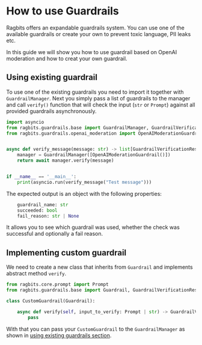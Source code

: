 # How to use Guardrails

Ragbits offers an expandable guardrails system. You can use one of the available guardrails or create your own to prevent toxic language, PII leaks etc.

In this guide we will show you how to use guardrail based on OpenAI moderation and how to creat your own guardrail.


## Using existing guardrail
To use one of the existing guardrails you need to import it together with `GuardrailManager`. Next you simply pass a list of guardrails to the manager
and call `verify()` function that will check the input (`str` or `Prompt`) against all provided guardrails asynchronously.

```python
import asyncio
from ragbits.guardrails.base import GuardrailManager, GuardrailVerificationResult
from ragbits.guardrails.openai_moderation import OpenAIModerationGuardrail


async def verify_message(message: str) -> list[GuardrailVerificationResult]:
    manager = GuardrailManager([OpenAIModerationGuardrail()])
    return await manager.verify(message)


if __name__ == '__main__':
    print(asyncio.run(verify_message("Test message")))
```

The expected output is an object with the following properties:
```python
    guardrail_name: str
    succeeded: bool
    fail_reason: str | None
```
It allows you to see which guardrail was used, whether the check was successful and optionally a fail reason.

## Implementing custom guardrail
We need to create a new class that inherits from `Guardrail` and implements abstract method `verify`.

```python
from ragbits.core.prompt import Prompt
from ragbits.guardrails.base import Guardrail, GuardrailVerificationResult

class CustomGuardrail(Guardrail):

    async def verify(self, input_to_verify: Prompt | str) -> GuardrailVerificationResult:
        pass
```

With that you can pass your `CustomGuardrail` to the `GuardrailManager` as shown in [using existing guardrails section](#using-existing-guardrail).